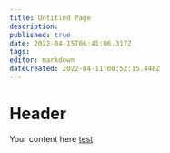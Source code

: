 ```yaml
---
title: Untitled Page
description: 
published: true
date: 2022-04-15T06:41:06.317Z
tags: 
editor: markdown
dateCreated: 2022-04-11T08:52:15.448Z
---
```


# Header
Your content here
[test](javascript:alert(1))